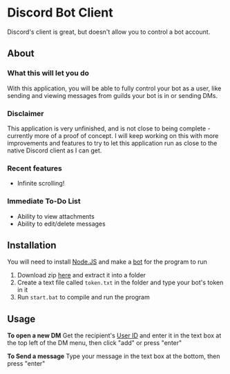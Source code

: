 # Discord Bot Client

Discord's client is great, but doesn't allow you to control a bot account.

## About

### What this will let you do

With this application, you will be able to fully control your bot as a user, like sending and viewing messages from guilds your bot is in or sending DMs.

### Disclaimer

This application is very unfinished, and is not close to being complete - currently more of a proof of concept. I will keep working on this with more improvements and features to try to let this application run as close to the native Discord client as I can get.

### Recent features

- Infinite scrolling!

### Immediate To-Do List

- Ability to view attachments
- Ability to edit/delete messages

## Installation

You will need to install [Node.JS] and make a [bot] for the program to run

1. Download zip [here] and extract it into a folder
2. Create a text file called `token.txt` in the folder and type your bot's token in it
3. Run `start.bat` to compile and run the program

## Usage

**To open a new DM**
Get the recipient's [User ID] and enter it in the text box at the top left of the DM menu, then click "add" or press "enter"

**To Send a message**
Type your message in the text box at the bottom, then press "enter" 

[bot]: https://discordjs.guide/preparations/setting-up-a-bot-application.html#your-bot-s-token
[here]: https://github.com/FriendlyUser1/discord-bot-client/archive/refs/heads/main.zip
[Node.JS]: https://nodejs.org/en/
[User ID]: https://support.discord.com/hc/en-us/articles/206346498-Where-can-I-find-my-User-Server-Message-ID-
